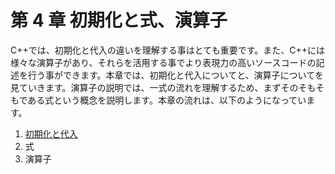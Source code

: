 # 第 4 章 初期化と式、演算子

C++では、初期化と代入の違いを理解する事はとても重要です。また、C++には様々な演算子があり、それらを活用する事でより表現力の高いソースコードの記述を行う事ができます。本章では、初期化と代入についてと、演算子についてを見ていきます。演算子の説明では、一式の流れを理解するため、まずそのそもそもである式という概念を説明します。本章の流れは、以下のようになっています。

1. [初期化と代入](/Chap4/41-初期化と代入.md)
2. 式
3. 演算子
